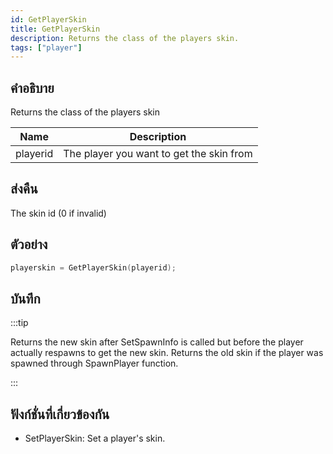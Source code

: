 ```yaml
---
id: GetPlayerSkin
title: GetPlayerSkin
description: Returns the class of the players skin.
tags: ["player"]
---
```


## คำอธิบาย

Returns the class of the players skin

| Name     | Description                              |
| -------- | ---------------------------------------- |
| playerid | The player you want to get the skin from |

## ส่งคืน

The skin id (0 if invalid)

## ตัวอย่าง

```c
playerskin = GetPlayerSkin(playerid);
```

## บันทึก

:::tip

Returns the new skin after SetSpawnInfo is called but before the player actually respawns to get the new skin.
Returns the old skin if the player was spawned through SpawnPlayer function.

:::

## ฟังก์ชั่นที่เกี่ยวข้องกัน

- SetPlayerSkin: Set a player's skin.
